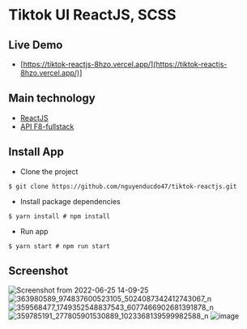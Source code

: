 # Tiktok UI ReactJS, SCSS

## Live Demo
- [https://tiktok-reactjs-8hzo.vercel.app/](https://tiktok-reactjs-8hzo.vercel.app/)]

## Main technology
- [ReactJS](https://github.com/facebook/react)
- [API F8-fullstack](https://tiktok.fullstack.edu.vn/api/)


## Install App
- Clone the project
```shell
$ git clone https://github.com/nguyenducdo47/tiktok-reactjs.git
```
- Install package dependencies
```shell
$ yarn install # npm install
```

- Run app
```shell
$ yarn start # npm run start
```

## Screenshot
![Screenshot from 2022-06-25 14-09-25](https://github.com/nguyenducdo47/tiktok-reactjs/assets/90445289/9475bdb8-f9ad-4830-a5c0-95196933f53c)
![363980589_974837600523105_5024087342412743067_n](https://github.com/nguyenducdo47/tiktok-reactjs/assets/90445289/5c9a16e7-9629-4265-9691-926abec70971)
![359568477_1749352548837543_6077466902681391878_n](https://github.com/nguyenducdo47/tiktok-reactjs/assets/90445289/281933e6-aa0b-408d-8181-0686662931a4)
![359785191_277805901530889_1023368139599982588_n](https://github.com/nguyenducdo47/tiktok-reactjs/assets/90445289/6021e5ab-544a-453e-8208-ca0c4df1e28a)
![image](https://github.com/nguyenducdo47/tiktok-reactjs/assets/90445289/ebc30a86-feea-4058-a7e6-85d875ec4818)


